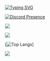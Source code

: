 
[![Typing SVG](https://readme-typing-svg.herokuapp.com?font=Source+Code+Pro&size=30&color=5960FA&lines=Hi+There!+I'm+Divyam+Samarwal)](https://git.io/typing-svg)


[![Discord Presence](https://lanyard.cnrad.dev/api/780721106838618112 )](https://discord.com/users/780721106838618112 )


![](https://github-readme-stats.vercel.app/api?username=DivyamSamarwal&theme=tokyonight)

![](https://github-readme-streak-stats.herokuapp.com/?user=DivyamSamarwal&theme=tokyonight)

[![Top Langs](https://github-readme-stats.vercel.app/api/top-langs/?username=DivyamSamarwal&theme=tokyonight)]


![](https://komarev.com/ghpvc/?username=DivyamSamarwal)


